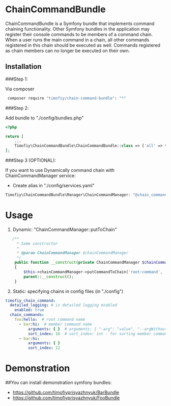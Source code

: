 # ChainCommandBundle

ChainCommandBundle is a Symfony bundle that implements command chaining functionality. Other Symfony bundles in the
application may register their console commands to be members of a command chain. When a user runs the main command in a
chain, all other commands registered in this chain should be executed as well. Commands registered as chain members can
no longer be executed on their own.

Installation
------------

###Step 1:

Via composer

```bash
 composer require "timofiy/chain-command-bundle": "*"
```

###Step 2:

Add bundle to "./config/bundles.php"

```php
<?php

return [
    ...
    Timofiy\ChainCommandBundle\ChainCommandBundle::class => ['all' => true],
];

```

###Step 3 (OPTIONAL):

If you want to use Dynamically command chain with ChainCommandManager service:
- Create alias in "./config/services.yaml"

```php
Timofiy\ChainCommandBundle\Manager\ChainCommandManager: "@chain_command.manager"
```

Usage
======

1. Dynamic: "ChainCommandManager::putToChain"

```php
   /**
     * Some constructor
     *
     * @param ChainCommandManager $chainCommandManager
     */
    public function __construct(private ChainCommandManager $chainCommandManager)
    {
        $this->chainCommandManager->putCommandToChain('root:command', 'member:command');
        parent::__construct();
    }
```


2. Static: specifying chains in config files (in "./config")

```yaml
timofiy_chain_command:
  detailed_logging: # is detailed logging enabled
    enabled: true
  chain_commands:
    foo:hello:  # root command name
      - bar:hi:  # member command name
          arguments: { }  # arguments: { "-arg": "value", "--argWithoutVal": ~, "key": 'example value' }
          sort_index: 16  # sort_index: int - for sorting member commands
      - bar:hi:
          arguments: { }
          sort_index: 12
```

Demonstration
=============

##You can install demonstration symfony bundles:

- https://github.com/timofiyprisyazhnyuk/BarBundle
- https://github.com/timofiyprisyazhnyuk/FooBundle